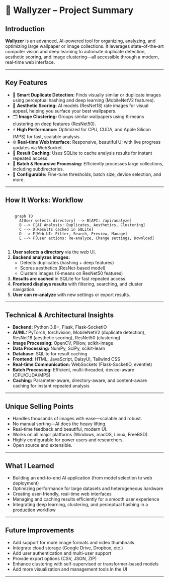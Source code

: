 # 🎨 Wallyzer – Project Summary

## Introduction

**Wallyzer** is an advanced, AI-powered tool for organizing, analyzing, and optimizing large wallpaper or image collections. It leverages state-of-the-art computer vision and deep learning to automate duplicate detection, aesthetic scoring, and image clustering—all accessible through a modern, real-time web interface.

---

## Key Features

- 🧠 **Smart Duplicate Detection:** Finds visually similar or duplicate images using perceptual hashing and deep learning (MobileNetV2 features).
- 🌟 **Aesthetic Scoring:** AI models (ResNet18) rate images for visual appeal, helping you surface your best wallpapers.
- 🗂️ **Image Clustering:** Groups similar wallpapers using K-means clustering on deep features (ResNet50).
- ⚡ **High Performance:** Optimized for CPU, CUDA, and Apple Silicon (MPS) for fast, scalable analysis.
- 🌐 **Real-time Web Interface:** Responsive, beautiful UI with live progress updates via WebSocket.
- 💾 **Result Caching:** Uses SQLite to cache analysis results for instant repeated access.
- 🔄 **Batch & Recursive Processing:** Efficiently processes large collections, including subdirectories.
- 🔧 **Configurable:** Fine-tune thresholds, batch size, device selection, and more.

---

## How It Works: Workflow

<div style="display: flex; justify-content: center;">

```mermaid
graph TD
  A[User selects directory] --> B[API: /api/analyze]
  B --> C[AI Analysis: Duplicates, Aesthetics, Clustering]
  C --> D[Results cached in SQLite]
  D --> E[Web UI: Filter, Search, Preview, Manage]
  E --> F[User actions: Re-analyze, Change settings, Download]
```

</div>

1. **User selects a directory** via the web UI.
2. **Backend analyzes images:**
   - Detects duplicates (hashing + deep features)
   - Scores aesthetics (ResNet-based model)
   - Clusters images (K-means on ResNet50 features)
3. **Results are cached** in SQLite for fast repeated access.
4. **Frontend displays results** with filtering, searching, and cluster navigation.
5. **User can re-analyze** with new settings or export results.

---

## Technical & Architectural Insights

- **Backend:** Python 3.8+, Flask, Flask-SocketIO
- **AI/ML:** PyTorch, torchvision, MobileNetV2 (duplicate detection), ResNet18 (aesthetic scoring), ResNet50 (clustering)
- **Image Processing:** OpenCV, Pillow, scikit-image
- **Data Processing:** NumPy, SciPy, scikit-learn
- **Database:** SQLite for result caching
- **Frontend:** HTML, JavaScript, DaisyUI, Tailwind CSS
- **Real-time Communication:** WebSockets (Flask-SocketIO, eventlet)
- **Batch Processing:** Efficient, multi-threaded, device-aware (CPU/CUDA/MPS)
- **Caching:** Parameter-aware, directory-aware, and content-aware caching for instant repeated analysis

---

## Unique Selling Points

- Handles thousands of images with ease—scalable and robust.
- No manual sorting—AI does the heavy lifting.
- Real-time feedback and beautiful, modern UI.
- Works on all major platforms (Windows, macOS, Linux, FreeBSD).
- Highly configurable for power users and researchers.
- Open source and extensible.

---

## What I Learned

- Building an end-to-end AI application (from model selection to web deployment)
- Optimizing performance for large datasets and heterogeneous hardware
- Creating user-friendly, real-time web interfaces
- Managing and caching results efficiently for a smooth user experience
- Integrating deep learning, clustering, and perceptual hashing in a production workflow

---

## Future Improvements

- Add support for more image formats and video thumbnails
- Integrate cloud storage (Google Drive, Dropbox, etc.)
- Add user authentication and multi-user support
- Provide export options (CSV, JSON, ZIP)
- Enhance clustering with self-supervised or transformer-based models
- Add more visualization and management tools in the UI

---
